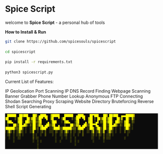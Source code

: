# Spice Script

welcome to **Spice Script** - a personal hub of tools

**How to Install & Run**
```bash
git clone https://github.com/spicesouls/spicescript

cd spicescript

pip install -r requirements.txt

python3 spicescript.py
```

Current List of Features:

IP Geolocation
Port Scanning
IP DNS Record Finding
Webpage Scanning
Banner Grabber
Phone Number Lookup
Anonymous FTP Connecting
Shodan Searching
Proxy Scraping
Website Directory Bruteforcing
Reverse Shell Script Generating

![Image of SpiceScript](spicescriptv2.PNG)
